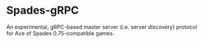# Spades-gRPC
An experimental, gRPC-based master server (i.e. server discovery) protocol for Ace of Spades 0.75-compatible games.
